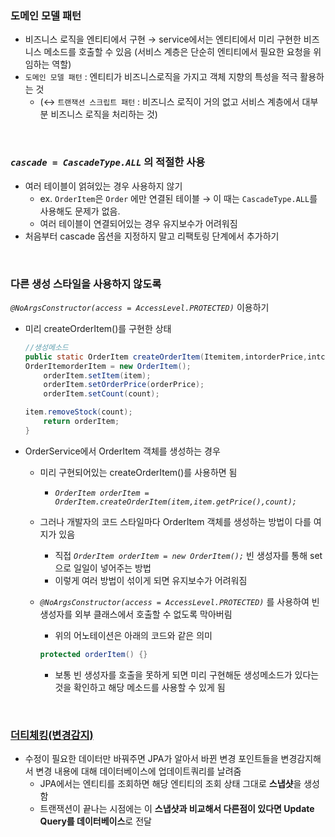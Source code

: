 ### 도메인 모델 패턴

- 비즈니스 로직을 엔티티에서 구현 → service에서는 엔티티에서 미리 구현한 비즈니스 메소드를 호출할 수 있음 (서비스 계층은 단순히 엔티티에서 필요한 요청을 위임하는 역할)
- `도메인 모델 패턴` : 엔티티가 비즈니스로직을 가지고 객체 지향의 특성을 적극 활용하는 것
    - (↔ `트랜잭션 스크립트 패턴` : 비즈니스 로직이 거의 없고 서비스 계층에서 대부분 비즈니스 로직을 처리하는 것)

<br>

### *`cascade = CascadeType.ALL`* 의 적절한 사용

- 여러 테이블이 얽혀있는 경우 사용하지 않기
    - ex. `OrderItem`은 `Order` 에만 연결된 테이블 → 이 때는 `CascadeType.ALL`를 사용해도 문제가 없음.
    - 여러 테이블이 연결되어있는 경우 유지보수가 어려워짐
- 처음부터 cascade 옵션을 지정하지 말고 리팩토링 단계에서 추가하기

<br>

### 다른 생성 스타일을 사용하지 않도록 
*`@NoArgsConstructor(access = AccessLevel.PROTECTED)`* 이용하기

- 미리 createOrderItem()를 구현한 상태
    
    ```java
    //생성메소드
    public static OrderItem createOrderItem(Itemitem,intorderPrice,intcount){
    OrderItemorderItem = new OrderItem();
        orderItem.setItem(item);
        orderItem.setOrderPrice(orderPrice);
        orderItem.setCount(count);
    
    item.removeStock(count);
        return orderItem;
    }
    ```
    
- OrderService에서 OrderItem 객체를 생성하는 경우
    - 미리 구현되어있는 createOrderItem()를 사용하면 됨
        - *`OrderItem orderItem = OrderItem.createOrderItem(item,item.getPrice(),count);`*
    - 그러나 개발자의 코드 스타일마다 OrderItem 객체를 생성하는 방법이 다를 여지가 있음
        - 직접 *`OrderItem orderItem = new OrderItem();`* 빈 생성자를 통해 set으로 일일이 넣어주는 방법
        - 이렇게 여러 방법이 섞이게 되면 유지보수가 어려워짐
    - *`@NoArgsConstructor(access = AccessLevel.PROTECTED)`* 를 사용하여 빈 생성자를 외부 클래스에서 호출할 수 없도록 막아버림
        - 위의 어노테이션은 아래의 코드와 같은 의미
        
        ```java
        protected orderItem() {}
        ```
        
        - 보통 빈 생성자를 호출을 못하게 되면 미리 구현해둔 생성메소드가 있다는 것을 확인하고 해당 메소드를 사용할 수 있게 됨

<br>

### [더티체킹(변경감지)](https://jojoldu.tistory.com/415)

- 수정이 필요한 데이터만 바꿔주면 JPA가 알아서 바뀐 변경 포인트들을 변경감지해서 변경 내용에 대해 데이터베이스에 업데이트쿼리를 날려줌
    - JPA에서는 엔티티를 조회하면 해당 엔티티의 조회 상태 그대로 **스냅샷**을 생성함
    - 트랜잭션이 끝나는 시점에는 이 **스냅샷과 비교해서 다른점이 있다면 Update Query를 데이터베이스**로 전달
